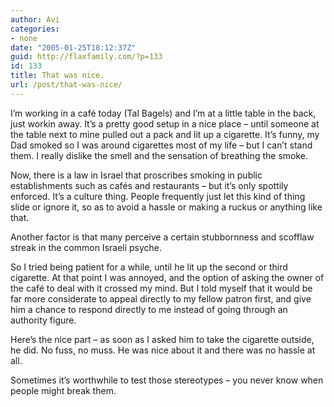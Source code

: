 ```yaml
---
author: Avi
categories:
- none
date: "2005-01-25T18:12:37Z"
guid: http://flaxfamily.com/?p=133
id: 133
title: That was nice.
url: /post/that-was-nice/
---
```

I&#8217;m working in a café today (Tal Bagels) and I&#8217;m at a little table in the back, just workin away. It&#8217;s a pretty good setup in a nice place &#8211; until someone at the table next to mine pulled out a pack and lit up a cigarette. It&#8217;s funny, my Dad smoked so I was around cigarettes most of my life &#8211; but I can&#8217;t stand them. I really dislike the smell and the sensation of breathing the smoke.

Now, there is a law in Israel that proscribes smoking in public establishments such as cafés and restaurants &#8211; but it&#8217;s only spottily enforced. It&#8217;s a culture thing. People frequently just let this kind of thing slide or ignore it, so as to avoid a hassle or making a ruckus or anything like that.

Another factor is that many perceive a certain stubbornness and scofflaw streak in the common Israeli psyche.

So I tried being patient for a while, until he lit up the second or third cigarette. At that point I was annoyed, and the option of asking the owner of the café to deal with it crossed my mind. But I told myself that it would be far more considerate to appeal directly to my fellow patron first, and give him a chance to respond directly to me instead of going through an authority figure.

Here&#8217;s the nice part &#8211; as soon as I asked him to take the cigarette outside, he did. No fuss, no muss. He was nice about it and there was no hassle at all.

Sometimes it&#8217;s worthwhile to test those stereotypes &#8211; you never know when people might break them.